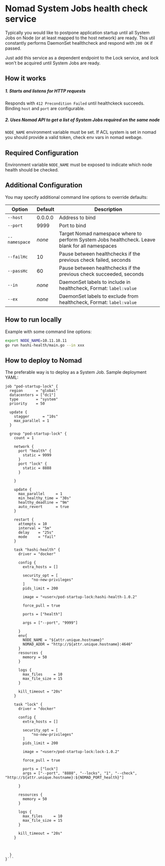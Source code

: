 # Nomad System Jobs health check service
Typically you would like to postpone application startup until all System Jobs on Node (or at least mapped to the host network) are ready.
This util constantly performs DaemonSet heallthcheck and respond with `200 OK` if passed.
 
Just add this service as a dependent endpoint to the Lock service, and lock won't be acquired until System Jobs are ready.  

## How it works

##### 1. Starts and listens for HTTP requests
Responds with `412 Precondition Failed` until healthckeck succeeds.
Binding `host` and `port` are configurable.

##### 2. Uses Nomad API to get a list of System Jobs required on the same node
`NODE_NAME` environment variable must be set.
If ACL system is set in nomad you should provide a valid token, check env vars in nomad webage.

## Required Configuration
Environment variable `NODE_NAME` must be exposed to indicate which node health should be checked.

## Additional Configuration
You may specify additional command line options to override defaults:

| Option        | Default | Description |
| ------------- |---------| ----------- |
| `--host`      | 0.0.0.0 | Address to bind |
| `--port`      | 9999    | Port to bind    |
| `--namespace` | *none*  | Target Nomad namespace where to perform System Jobs healthcheck. Leave blank for all namespaces |
| `--failHc`    | 10      | Pause between healthchecks if the previous check failed, seconds |
| `--passHc`    | 60      | Pause between healthchecks if the previous check succeeded, seconds |
| `--in`        | *none*  | DaemonSet labels to include in healthcheck, Format: `label:value` |
| `--ex`        | *none*  | DaemonSet labels to exclude from healthcheck, Format: `label:value` |

## How to run locally
Example with some command line options:
```bash
export NODE_NAME=10.11.10.11
go run hashi-health/main.go --in xxx 
```

## How to deploy to Nomad
The preferable way is to deploy as a System Job. Sample deployment YAML:
```hcl
job "pod-startup-lock" {
  region      = "global"
  datacenters = ["dc1"]
  type        = "system"
  priority    = 50

  update {
    stagger      = "10s"
    max_parallel = 1
  }

  group "pod-startup-lock" {
    count = 1

    network {
      port "health" {
        static = 9999
      }
      port "lock" {
        static = 8888
      }

    }
    
    update {
      max_parallel     = 1
      min_healthy_time = "30s"
      healthy_deadline = "9m"
      auto_revert      = true
    }

    restart {
      attempts = 10
      interval = "5m"
      delay    = "25s"
      mode     = "fail"
    }

    task "hashi-health" {
      driver = "docker"

      config {
        extra_hosts = []

        security_opt = [
            "no-new-privileges"
        ]
        pids_limit = 200

        image = "<user>/pod-startup-lock:hashi-health-1.0.2"

        force_pull = true

        ports = ["health"]

        args = ["--port", "9999"]

      }
      env{
        NODE_NAME = "${attr.unique.hostname}"
        NOMAD_ADDR = "http://${attr.unique.hostname}:4646"
      } 
      resources {
        memory = 50
      }

      logs {
        max_files     = 10
        max_file_size = 15
      }

      kill_timeout = "20s"
    }

    task "lock" {
      driver = "docker"

      config {
        extra_hosts = []

        security_opt = [
            "no-new-privileges"
        ]
        pids_limit = 200

        image = "<user>/pod-startup-lock:lock-1.0.2"

        force_pull = true

        ports = ["lock"]
        args = ["--port", "8888", "--locks", "1", "--check", "http://${attr.unique.hostname}:${NOMAD_PORT_health}"]

      }
      
      resources {
        memory = 50
      }

      logs {
        max_files     = 10
        max_file_size = 15
      }

      kill_timeout = "20s"
    }



  }
}```
